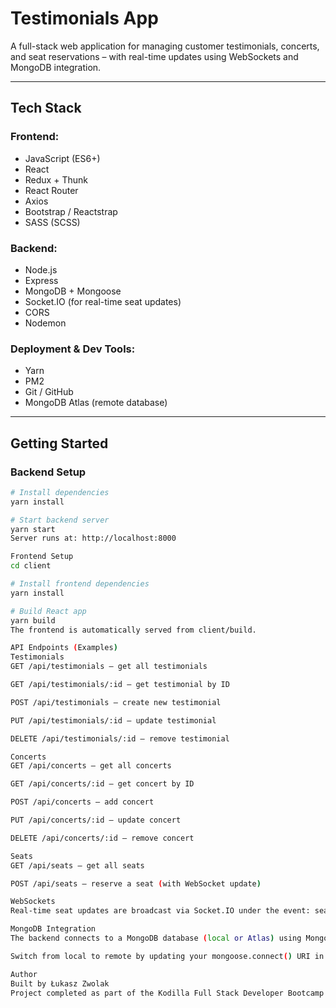 # Testimonials App

A full-stack web application for managing customer testimonials, concerts, and seat reservations – with real-time updates using WebSockets and MongoDB integration.

---

## Tech Stack

### Frontend:

- JavaScript (ES6+)
- React
- Redux + Thunk
- React Router
- Axios
- Bootstrap / Reactstrap
- SASS (SCSS)

### Backend:

- Node.js
- Express
- MongoDB + Mongoose
- Socket.IO (for real-time seat updates)
- CORS
- Nodemon

### Deployment & Dev Tools:

- Yarn
- PM2
- Git / GitHub
- MongoDB Atlas (remote database)

---

## Getting Started

### Backend Setup

```bash
# Install dependencies
yarn install

# Start backend server
yarn start
Server runs at: http://localhost:8000

Frontend Setup
cd client

# Install frontend dependencies
yarn install

# Build React app
yarn build
The frontend is automatically served from client/build.

API Endpoints (Examples)
Testimonials
GET /api/testimonials – get all testimonials

GET /api/testimonials/:id – get testimonial by ID

POST /api/testimonials – create new testimonial

PUT /api/testimonials/:id – update testimonial

DELETE /api/testimonials/:id – remove testimonial

Concerts
GET /api/concerts – get all concerts

GET /api/concerts/:id – get concert by ID

POST /api/concerts – add concert

PUT /api/concerts/:id – update concert

DELETE /api/concerts/:id – remove concert

Seats
GET /api/seats – get all seats

POST /api/seats – reserve a seat (with WebSocket update)

WebSockets
Real-time seat updates are broadcast via Socket.IO under the event: seatsUpdated.

MongoDB Integration
The backend connects to a MongoDB database (local or Atlas) using Mongoose.

Switch from local to remote by updating your mongoose.connect() URI in server.js.

Author
Built by Łukasz Zwolak
Project completed as part of the Kodilla Full Stack Developer Bootcamp.
```
